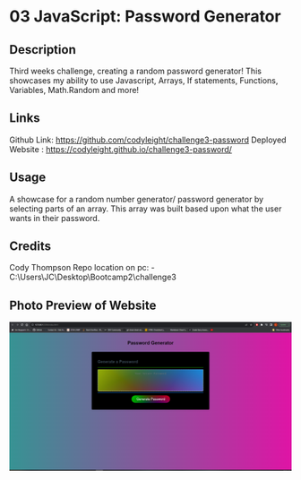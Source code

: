 # 03 JavaScript: Password Generator

## Description

Third weeks challenge, creating a random password generator! This showcases my ability to use Javascript, Arrays, If statements, Functions, Variables, Math.Random and more!

## Links

Github Link: https://github.com/codyleight/challenge3-password
Deployed Website : https://codyleight.github.io/challenge3-password/

## Usage

A showcase for a random number generator/ password generator by selecting parts of an array. This array was built based upon what the user wants in their password.
## Credits

Cody Thompson
Repo location on pc: - C:\Users\JC\Desktop\Bootcamp2\challenge3


## Photo Preview of Website
 
![Alt text](image.png)
